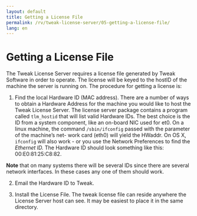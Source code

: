 ```yaml
---
layout: default
title: Getting a License File
permalink: /rv/tweak-license-server/05-getting-a-license-file/
lang: en
---
```


# Getting a License File

The Tweak License Server requires a license file generated by Tweak Software in order to operate. The license will be keyed to the hostID of the machine the server is running on. The procedure for getting a license is:

1. Find the local Hardware ID (MAC address). There are a number of ways to obtain a Hardware Address for the machine you would like to host the Tweak License Server. The license server package contains a program called `tlm_hostid` that will list valid Hardware IDs. The best choice is the ID from a system component, like an on-board NIC used for et0\. On a linux machine, the command `/sbin/ifconfig` passed with the parameter of the machine’s net- work card (eth0) will yield the HWaddr. On OS X, `ifconfig` will also work - or you use the Network Preferences to find the *Ethernet ID.* The Hardware ID should look something like this: 00:E0:81:25:C8:82.

**Note** that on many systems there will be several IDs since there are several network interfaces. In these cases any one of them should work.

2. Email the Hardware ID to Tweak.

3. Install the License File. The tweak license file can reside anywhere the License Server host can see. It may be easiest to place it in the same directory.

